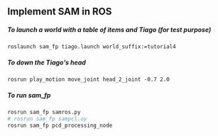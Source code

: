 ## Implement SAM in ROS

##### To launch a world with a table of items and Tiago (for test purpose)

```
roslaunch sam_fp tiago.launch world_suffix:=tutorial4
```

##### To down the Tiago's head

```
rosrun play_motion move_joint head_2_joint -0.7 2.0
```

##### To run sam_fp

```bash
rosrun sam_fp samros.py
# rosrun sam_fp sampcl.oy
rosrun sam_fp pcd_processing_node
```

